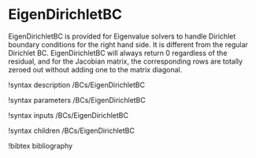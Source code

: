 # EigenDirichletBC

EigenDirichletBC is provided for Eigenvalue solvers to handle Dirichlet boundary
conditions for the right hand side. It is different from the regular Dirichlet BC.
EigenDirichletBC will always return 0 regardless of the residual, and for the
Jacobian matrix, the corresponding rows are totally zeroed out without adding one
to the matrix diagonal.

!syntax description /BCs/EigenDirichletBC

!syntax parameters /BCs/EigenDirichletBC

!syntax inputs /BCs/EigenDirichletBC

!syntax children /BCs/EigenDirichletBC

!bibtex bibliography
